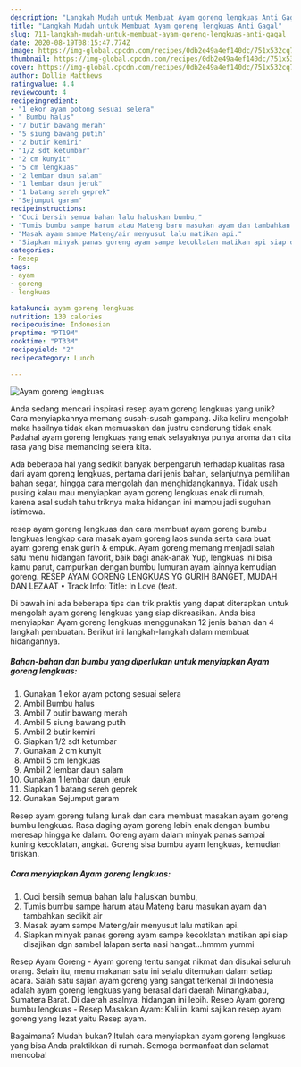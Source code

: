 ```yaml
---
description: "Langkah Mudah untuk Membuat Ayam goreng lengkuas Anti Gagal"
title: "Langkah Mudah untuk Membuat Ayam goreng lengkuas Anti Gagal"
slug: 711-langkah-mudah-untuk-membuat-ayam-goreng-lengkuas-anti-gagal
date: 2020-08-19T08:15:47.774Z
image: https://img-global.cpcdn.com/recipes/0db2e49a4ef140dc/751x532cq70/ayam-goreng-lengkuas-foto-resep-utama.jpg
thumbnail: https://img-global.cpcdn.com/recipes/0db2e49a4ef140dc/751x532cq70/ayam-goreng-lengkuas-foto-resep-utama.jpg
cover: https://img-global.cpcdn.com/recipes/0db2e49a4ef140dc/751x532cq70/ayam-goreng-lengkuas-foto-resep-utama.jpg
author: Dollie Matthews
ratingvalue: 4.4
reviewcount: 4
recipeingredient:
- "1 ekor ayam potong sesuai selera"
- " Bumbu halus"
- "7 butir bawang merah"
- "5 siung bawang putih"
- "2 butir kemiri"
- "1/2 sdt ketumbar"
- "2 cm kunyit"
- "5 cm lengkuas"
- "2 lembar daun salam"
- "1 lembar daun jeruk"
- "1 batang sereh geprek"
- "Sejumput garam"
recipeinstructions:
- "Cuci bersih semua bahan lalu haluskan bumbu,"
- "Tumis bumbu sampe harum atau Mateng baru masukan ayam dan tambahkan sedikit air"
- "Masak ayam sampe Mateng/air menyusut lalu matikan api."
- "Siapkan minyak panas goreng ayam sampe kecoklatan matikan api siap disajikan dgn sambel lalapan serta nasi hangat...hmmm yummi"
categories:
- Resep
tags:
- ayam
- goreng
- lengkuas

katakunci: ayam goreng lengkuas 
nutrition: 130 calories
recipecuisine: Indonesian
preptime: "PT19M"
cooktime: "PT33M"
recipeyield: "2"
recipecategory: Lunch

---
```



![Ayam goreng lengkuas](https://img-global.cpcdn.com/recipes/0db2e49a4ef140dc/751x532cq70/ayam-goreng-lengkuas-foto-resep-utama.jpg)

Anda sedang mencari inspirasi resep ayam goreng lengkuas yang unik? Cara menyiapkannya memang susah-susah gampang. Jika keliru mengolah maka hasilnya tidak akan memuaskan dan justru cenderung tidak enak. Padahal ayam goreng lengkuas yang enak selayaknya punya aroma dan cita rasa yang bisa memancing selera kita.

Ada beberapa hal yang sedikit banyak berpengaruh terhadap kualitas rasa dari ayam goreng lengkuas, pertama dari jenis bahan, selanjutnya pemilihan bahan segar, hingga cara mengolah dan menghidangkannya. Tidak usah pusing kalau mau menyiapkan ayam goreng lengkuas enak di rumah, karena asal sudah tahu triknya maka hidangan ini mampu jadi suguhan istimewa.

resep ayam goreng lengkuas dan cara membuat ayam goreng bumbu lengkuas lengkap cara masak ayam goreng laos sunda serta cara buat ayam goreng enak gurih &amp; empuk. Ayam goreng memang menjadi salah satu menu hidangan favorit, baik bagi anak-anak Yup, lengkuas ini bisa kamu parut, campurkan dengan bumbu lumuran ayam lainnya kemudian goreng. RESEP AYAM GORENG LENGKUAS YG GURIH BANGET, MUDAH DAN LEZAAT • Track Info: Title: In Love (feat.


Di bawah ini ada beberapa tips dan trik praktis yang dapat diterapkan untuk mengolah ayam goreng lengkuas yang siap dikreasikan. Anda bisa menyiapkan Ayam goreng lengkuas menggunakan 12 jenis bahan dan 4 langkah pembuatan. Berikut ini langkah-langkah dalam membuat hidangannya.

<!--inarticleads1-->

##### Bahan-bahan dan bumbu yang diperlukan untuk menyiapkan Ayam goreng lengkuas:

1. Gunakan 1 ekor ayam potong sesuai selera
1. Ambil  Bumbu halus
1. Ambil 7 butir bawang merah
1. Ambil 5 siung bawang putih
1. Ambil 2 butir kemiri
1. Siapkan 1/2 sdt ketumbar
1. Gunakan 2 cm kunyit
1. Ambil 5 cm lengkuas
1. Ambil 2 lembar daun salam
1. Gunakan 1 lembar daun jeruk
1. Siapkan 1 batang sereh geprek
1. Gunakan Sejumput garam


Resep ayam goreng tulang lunak dan cara membuat masakan ayam goreng bumbu lengkuas. Rasa daging ayam goreng lebih enak dengan bumbu meresap hingga ke dalam. Goreng ayam dalam minyak panas sampai kuning kecoklatan, angkat. Goreng sisa bumbu ayam lengkuas, kemudian tiriskan. 

<!--inarticleads2-->

##### Cara menyiapkan Ayam goreng lengkuas:

1. Cuci bersih semua bahan lalu haluskan bumbu,
1. Tumis bumbu sampe harum atau Mateng baru masukan ayam dan tambahkan sedikit air
1. Masak ayam sampe Mateng/air menyusut lalu matikan api.
1. Siapkan minyak panas goreng ayam sampe kecoklatan matikan api siap disajikan dgn sambel lalapan serta nasi hangat...hmmm yummi


Resep Ayam Goreng - Ayam goreng tentu sangat nikmat dan disukai seluruh orang. Selain itu, menu makanan satu ini selalu ditemukan dalam setiap acara. Salah satu sajian ayam goreng yang sangat terkenal di Indonesia adalah ayam goreng lengkuas yang berasal dari daerah Minangkabau, Sumatera Barat. Di daerah asalnya, hidangan ini lebih. Resep Ayam goreng bumbu lengkuas - Resep Masakan Ayam: Kali ini kami sajikan resep ayam goreng yang lezat yaitu Resep ayam. 

Bagaimana? Mudah bukan? Itulah cara menyiapkan ayam goreng lengkuas yang bisa Anda praktikkan di rumah. Semoga bermanfaat dan selamat mencoba!
